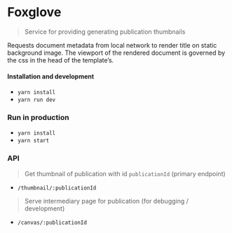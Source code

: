 # Foxglove

> Service for providing generating publication thumbnails

Requests document metadata from local network to render title on static background image.
The viewport of the rendered document is governed by the css in the head of the template’s.

#### Installation and development

- `yarn install`
- `yarn run dev`

### Run in production

- `yarn install`
- `yarn start`

### API

> Get thumbnail of publication with id `publicationId` (primary endpoint)

- `/thumbnail/:publicationId`

> Serve intermediary page for publication (for debugging / development)

- `/canvas/:publicationId`
